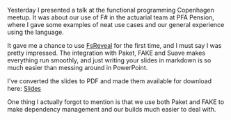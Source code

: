 Yesterday I presented a talk at the functional programming Copenhagen meetup. It was about our use of F# in the actuarial team at PFA Pension, where I gave some examples of neat use cases and our general experience using the language.

It gave me a chance to use [FsReveal](http://fsprojects.github.io/FsReveal/) for the first time, and I must say I was pretty impressed. The integration with Paket, FAKE and Suave makes everything run smoothly, and just writing your slides in markdown is so much easier than messing around in PowerPoint.

I've converted the slides to PDF and made them available for download here: [Slides](http://kreutz.us/Slides/MFK%20Jan%202016/FSharp%20at%20PFA%20Pension.pdf)

One thing I actually forgot to mention is that we use both Paket and FAKE to make dependency management and our builds much easier to deal with.